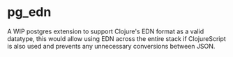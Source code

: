 # pg_edn

A WIP postgres extension to support Clojure's EDN format as a valid datatype, this would allow using EDN across the entire stack if ClojureScript is also used and prevents any unnecessary conversions between JSON.
